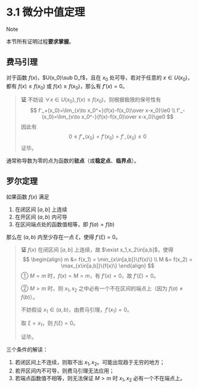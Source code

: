 # 3.1 微分中值定理

> [!note]
>
> 本节所有证明过程**要求掌握**。

## 费马引理

对于函数 $f(x)$，$U(x_0)\sub D_f$，且在 $x_0$ 处可导，若对于任意的 $x\in U(x_0)$，都有 $f(x)\le f(x_0)$ 或 $f(x)\ge f(x_0)$，那么有 $f'(x)=0$。

> **证** 不妨设 $\forall x\in U(x_0), f(x)\le f(x_0)$，则根据极限的保号性有
> $$
> f'_+(x_0)=\lim_{x\to x_0^+}{f(x)-f(x_0)\over x-x_0}\le0 \\
> f'_-(x_0)=\lim_{x\to x_0^-}{f(x)-f(x_0)\over x-x_0}\ge0
> $$
> 因此有
> $$
> 0\le f'_+(x_0)=f'(x_0)=f'_-(x_0)\le 0
> $$
> 证毕。

通常称导数为零的点为函数的**驻点**（或**稳定点**、**临界点**）。

## 罗尔定理

如果函数 $f(x)$ 满足

1. 在闭区间 $[a,b]$ 上连续
2. 在开区间 $(a,b)$ 内可导
3. 在区间端点处的函数值相等，即 $f(a)=f(b)$

那么在 $(a,b)$ 内至少存在一点 $\xi$，使得 $f'(\xi)=0$。

> **证** $f(x)$ 在闭区间 $[a,b]$ 上连续，故 $\exist x_1,x_2\in[a,b]$，使得
> $$
> \begin{align}
> m &= f(x_1) = \min_{x\in[a,b]}\{f(x)\} \\
> M &= f(x_2) = \max_{x\in[a,b]}\{f(x)\}
> \end{align}
> $$
> ① $M=m$ 时，$f(x)=M=m$，有 $f'(x)=0$，故 $f'(\xi)=0$。
>
> ② $M>m$ 时，则 $x_1,x_2$ 之中必有一个不在区间的端点上（因为 $f(a)\ne f(b)$）。
>
> 不妨假设 $x_1\in(a,b)$，由费马引理，$f'(x_1)=0$。
>
> 取 $\xi=x_1$，则 $f(\xi)=0$。
>
> 证毕。

三个条件的解读：

1. 若闭区间上不连续，则取不出 $x_1,x_2$。可能出现趋于无穷的地方；
2. 若开区间内不可导，则费马引理无法应用；
3. 若端点函数值不相等，则无法保证 $M>m$ 时 $x_1,x_2$ 必有一个不在端点上。